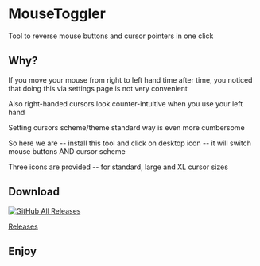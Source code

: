 # MouseToggler

Tool to reverse mouse buttons and cursor pointers in one click

## Why?

If you move your mouse from right to left hand time after time, you noticed that doing this via settings page is not very convenient

Also right-handed cursors look counter-intuitive when you use your left hand

Setting cursors scheme/theme standard way is even more cumbersome

So here we are -- install this tool and click on desktop icon -- it will switch mouse buttons AND cursor scheme

Three icons are provided -- for standard, large and XL cursor sizes


## Download

[![GitHub All Releases](https://img.shields.io/github/downloads/russiandesman/MouseToggler/total?label=downloads-total&logo=github&style=flat-square)](https://github.com/russiandesman/MouseToggler/releases)

[Releases](https://github.com/russiandesman/MouseToggler/releases)

## Enjoy


